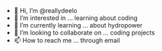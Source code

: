 - 👋 Hi, I’m @reallydeelo
- 👀 I’m interested in ... learning about coding
- 🌱 I’m currently learning ... about hydropower
- 💞️ I’m looking to collaborate on ... coding projects
- 📫 How to reach me ... through email

<!---
reallydeelo/reallydeelo is a ✨ special ✨ repository because its `README.md` (this file) appears on your GitHub profile.
You can click the Preview link to take a look at your changes.
--->
